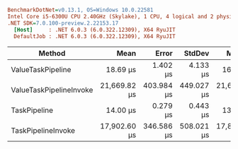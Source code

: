 ``` ini

BenchmarkDotNet=v0.13.1, OS=Windows 10.0.22581
Intel Core i5-6300U CPU 2.40GHz (Skylake), 1 CPU, 4 logical and 2 physical cores
.NET SDK=7.0.100-preview.2.22153.17
  [Host]     : .NET 6.0.3 (6.0.322.12309), X64 RyuJIT
  DefaultJob : .NET 6.0.3 (6.0.322.12309), X64 RyuJIT


```
|                  Method |         Mean |      Error |     StdDev |       Median |      Gen 0 | Allocated |
|------------------------ |-------------:|-----------:|-----------:|-------------:|-----------:|----------:|
|       ValueTaskPipeline |     18.69 μs |   1.402 μs |   4.133 μs |     16.55 μs |    19.3176 |     30 KB |
| ValueTaskPipelineInvoke | 21,669.82 μs | 403.984 μs | 449.027 μs | 21,635.27 μs | 19875.0000 | 30,470 KB |
|            TaskPipeline |     14.00 μs |   0.279 μs |   0.443 μs |     13.87 μs |    19.3329 |     30 KB |
|      TaskPipelineInvoke | 17,902.60 μs | 346.586 μs | 508.021 μs | 17,881.09 μs | 19875.0000 | 30,470 KB |
